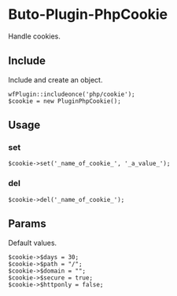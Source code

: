 # Buto-Plugin-PhpCookie

Handle cookies.

## Include
Include and create an object.
```
wfPlugin::includeonce('php/cookie');
$cookie = new PluginPhpCookie();
```

## Usage

### set
```
$cookie->set('_name_of_cookie_', '_a_value_');
```

### del
```
$cookie->del('_name_of_cookie_');
```

## Params
Default values.
```
$cookie->$days = 30;
$cookie->$path = "/";
$cookie->$domain = "";
$cookie->$secure = true;
$cookie->$httponly = false;
```
